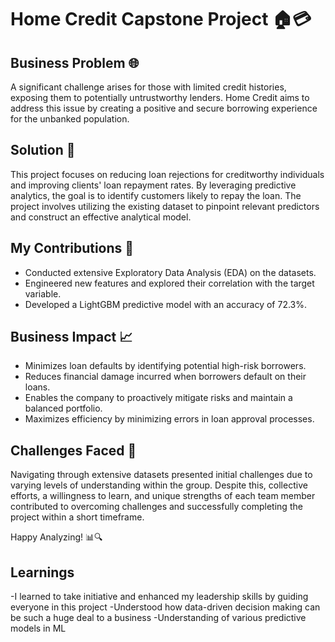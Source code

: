 # Home Credit Capstone Project 🏠💳

## Business Problem 🌐

A significant challenge arises for those with limited credit histories, exposing them to potentially untrustworthy lenders. Home Credit aims to address this issue by creating a positive and secure borrowing experience for the unbanked population.

## Solution 🎯

This project focuses on reducing loan rejections for creditworthy individuals and improving clients' loan repayment rates. By leveraging predictive analytics, the goal is to identify customers likely to repay the loan. The project involves utilizing the existing dataset to pinpoint relevant predictors and construct an effective analytical model.

## My Contributions 🚀

- Conducted extensive Exploratory Data Analysis (EDA) on the datasets.
- Engineered new features and explored their correlation with the target variable.
- Developed a LightGBM predictive model with an accuracy of 72.3%.

## Business Impact 📈

- Minimizes loan defaults by identifying potential high-risk borrowers.
- Reduces financial damage incurred when borrowers default on their loans.
- Enables the company to proactively mitigate risks and maintain a balanced portfolio.
- Maximizes efficiency by minimizing errors in loan approval processes.

## Challenges Faced 🤔

Navigating through extensive datasets presented initial challenges due to varying levels of understanding within the group. Despite this, collective efforts, a willingness to learn, and unique strengths of each team member contributed to overcoming challenges and successfully completing the project within a short timeframe.

Happy Analyzing! 📊🔍

## Learnings 
-I learned to take initiative and enhanced my leadership skills by guiding everyone in this project
-Understood how data-driven decision making can be such a huge deal to a business
-Understanding of various predictive models in ML
